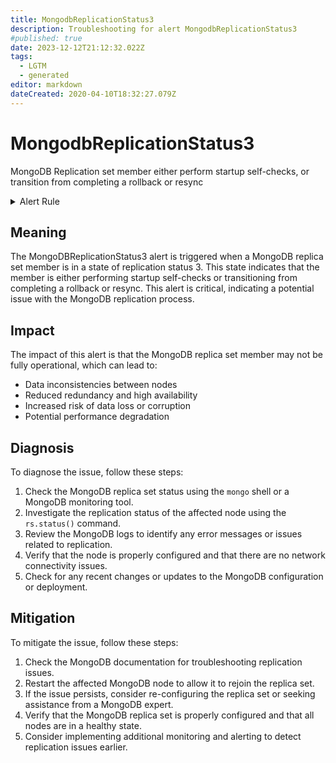 ```yaml
---
title: MongodbReplicationStatus3
description: Troubleshooting for alert MongodbReplicationStatus3
#published: true
date: 2023-12-12T21:12:32.022Z
tags: 
  - LGTM
  - generated
editor: markdown
dateCreated: 2020-04-10T18:32:27.079Z
---
```


# MongodbReplicationStatus3

MongoDB Replication set member either perform startup self-checks, or transition from completing a rollback or resync

<details>
  <summary>Alert Rule</summary>

{{% rule "mongodb/dcu-mongodb-exporter.yml" "MongodbReplicationStatus3" %}}

{{% comment %}}

```yaml
alert: MongodbReplicationStatus3
expr: mongodb_replset_member_state == 3
for: 0m
labels:
    severity: critical
annotations:
    summary: MongoDB replication Status 3 (instance {{ $labels.instance }})
    description: |-
        MongoDB Replication set member either perform startup self-checks, or transition from completing a rollback or resync
          VALUE = {{ $value }}
          LABELS = {{ $labels }}
    runbook: https://github.com/srerun/prometheus-alerts/blob/main/content/runbooks/dcu-mongodb-exporter/MongodbReplicationStatus3.md

```

{{% /comment %}}

</details>


## Meaning

The MongoDBReplicationStatus3 alert is triggered when a MongoDB replica set member is in a state of replication status 3. This state indicates that the member is either performing startup self-checks or transitioning from completing a rollback or resync. This alert is critical, indicating a potential issue with the MongoDB replication process.

## Impact

The impact of this alert is that the MongoDB replica set member may not be fully operational, which can lead to:

* Data inconsistencies between nodes
* Reduced redundancy and high availability
* Increased risk of data loss or corruption
* Potential performance degradation

## Diagnosis

To diagnose the issue, follow these steps:

1. Check the MongoDB replica set status using the `mongo` shell or a MongoDB monitoring tool.
2. Investigate the replication status of the affected node using the `rs.status()` command.
3. Review the MongoDB logs to identify any error messages or issues related to replication.
4. Verify that the node is properly configured and that there are no network connectivity issues.
5. Check for any recent changes or updates to the MongoDB configuration or deployment.

## Mitigation

To mitigate the issue, follow these steps:

1. Check the MongoDB documentation for troubleshooting replication issues.
2. Restart the affected MongoDB node to allow it to rejoin the replica set.
3. If the issue persists, consider re-configuring the replica set or seeking assistance from a MongoDB expert.
4. Verify that the MongoDB replica set is properly configured and that all nodes are in a healthy state.
5. Consider implementing additional monitoring and alerting to detect replication issues earlier.